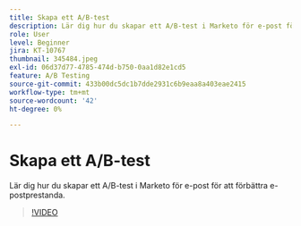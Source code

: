 ```yaml
---
title: Skapa ett A/B-test
description: Lär dig hur du skapar ett A/B-test i Marketo för e-post för att förbättra e-postprestanda.
role: User
level: Beginner
jira: KT-10767
thumbnail: 345484.jpeg
exl-id: 06d37d77-4785-474d-b750-0aa1d82e1cd5
feature: A/B Testing
source-git-commit: 433b00dc5dc1b7dde2931c6b9eaa8a403eae2415
workflow-type: tm+mt
source-wordcount: '42'
ht-degree: 0%

---
```


# Skapa ett A/B-test

Lär dig hur du skapar ett A/B-test i Marketo för e-post för att förbättra e-postprestanda.

>[!VIDEO](https://video.tv.adobe.com/v/345484/?quality=12&learn=on)
